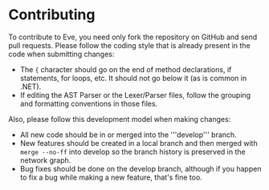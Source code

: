 Contributing
============
To contribute to Eve, you need only fork the repository on GitHub and send pull
requests. Please follow the coding style that is already present in the code
when submitting changes:

* The `{` character should go on the end of method declarations, if statements,
  for loops, etc. It should not go below it (as is common in .NET). 
* If editing the AST Parser or the Lexer/Parser files, follow the grouping and
  formatting conventions in those files.

Also, please follow this development model when making changes:

* All new code should be in or merged into the '''develop''' branch.
* New features should be created in a local branch and then merged with 
  `merge --no-ff` into develop so the branch history is preserved in the
  network graph.
* Bug fixes should be done on the develop branch, although if you happen to
  fix a bug while making a new feature, that's fine too.
